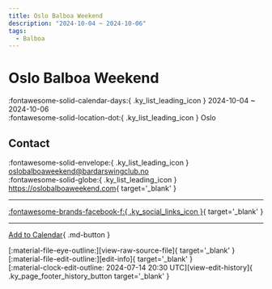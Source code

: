 ```yaml
---
title: Oslo Balboa Weekend
description: "2024-10-04 ~ 2024-10-06"
tags:
  - Balboa
---
```


# Oslo Balboa Weekend 

:fontawesome-solid-calendar-days:{ .ky_list_leading_icon } 2024-10-04 ~ 2024-10-06  
:fontawesome-solid-location-dot:{ .ky_list_leading_icon } Oslo  

## Contact

:fontawesome-solid-envelope:{ .ky_list_leading_icon } <oslobalboaweekend@bardarswingclub.no>  
:fontawesome-solid-globe:{ .ky_list_leading_icon } <https://oslobalboaweekend.com>{ target='_blank' }  

---

 [:fontawesome-brands-facebook-f:{ .ky_social_links_icon }](https://www.facebook.com/events/1180396423130816){ target='_blank' }

---

[Add to Calendar](https://swing.news/ics/en/2024/no/oslo-balboa-weekend-2024.ics){ .md-button }

<div class="ky_page_footer" markdown>
<div class="ky_page_footer_trailing" markdown="span">
[:material-file-eye-outline:][view-raw-source-file]{ target='_blank' }
[:material-file-edit-outline:][edit-info]{ target='_blank' }
</div>
<div class="ky_page_footer_leading" markdown="span">
[:material-clock-edit-outline: 2024-07-14 20:30 UTC][view-edit-history]{ .ky_page_footer_history_button target='_blank' }
</div>
</div>

[view-raw-source-file]: https://github.com/swingdance/events/blob/main/2024/no/oslo-balboa-weekend-2024.json "View Raw Source File"
[edit-info]: https://github.com/swingdance/events/issues/new?assignees=&labels=update+event&projects=&template=03-update_entity.yml&title=%5B2024%2Fno%5D%20Oslo%20Balboa%20Weekend&region=no&year=2024&id=oslo-balboa-weekend-2024&name=Oslo%20Balboa%20Weekend&org_id= "Edit Info"

[view-edit-history]: https://github.com/swingdance/events/commits/main/2024/no/oslo-balboa-weekend-2024.json "View Edit History"
